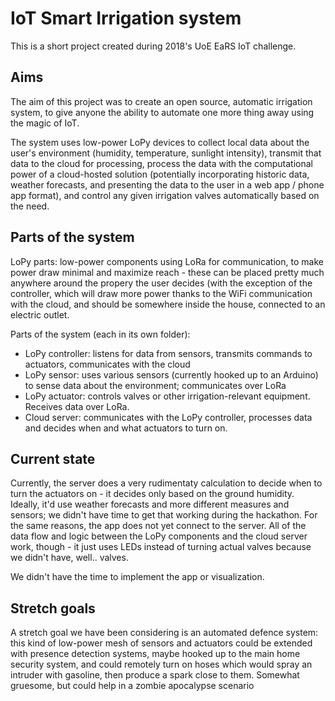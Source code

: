 # IoT Smart Irrigation system

This is a short project created during 2018's UoE EaRS IoT challenge.

## Aims

The aim of this project was to create an open source, automatic irrigation system, to give anyone the ability to automate one more thing away using the magic of IoT.

The system uses low-power LoPy devices to collect local data about the user's environment (humidity, temperature, sunlight intensity), transmit that data to the cloud for processing, process the data with the computational power of a cloud-hosted solution (potentially incorporating historic data, weather forecasts, and presenting the data to the user in a web app / phone app format), and control any given irrigation valves automatically based on the need.


## Parts of the system 

LoPy parts: low-power components using LoRa for communication, to make power draw minimal and maximize reach - these can be placed pretty much anywhere around the propery the user decides (with the exception of the controller, which will draw more power thanks to the WiFi communication with the cloud, and should be somewhere inside the house, connected to an electric outlet.

Parts of the system (each in its own folder):

- LoPy controller: listens for data from sensors, transmits commands to actuators, communicates with the cloud
- LoPy sensor: uses various sensors (currently hooked up to an Arduino) to sense data about the environment; communicates over LoRa
- LoPy actuator: controls valves or other irrigation-relevant equipment. Receives data over LoRa.
- Cloud server: communicates with the LoPy controller, processes data and decides when and what actuators to turn on.



## Current state

Currently, the server does a very rudimentaty calculation to decide when to turn the actuators on - it decides only based on the ground humidity. Ideally, it'd use weather forecasts and more different measures and sensors; we didn't have time to get that working during the hackathon. For the same reasons, the app does not yet connect to the server. All of the data flow and logic between the LoPy components and the cloud server work, though - it just uses LEDs instead of turning actual valves because we didn't have, well.. valves.

We didn't have the time to implement the app or visualization.

## Stretch goals

A stretch goal we have been considering is an automated defence system: this kind of low-power mesh of sensors and actuators could be extended with presence detection systems, maybe hooked up to the main home security system, and could remotely turn on hoses which would spray an intruder with gasoline, then produce a spark close to them. Somewhat gruesome, but could help in a zombie apocalypse scenario
